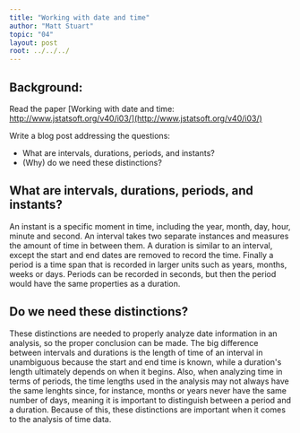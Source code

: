 ```yaml
---
title: "Working with date and time"
author: "Matt Stuart"
topic: "04"
layout: post
root: ../../../
---
```



## Background:

Read the paper [Working with date and time: http://www.jstatsoft.org/v40/i03/](http://www.jstatsoft.org/v40/i03/)

Write a blog post addressing the questions:

- What are intervals, durations, periods, and instants?
- (Why) do we need these distinctions?

## What are intervals, durations, periods, and instants?

An instant is a specific moment in time, including the year, month, day, hour, minute and second.  An interval takes two separate instances and measures the amount of time in between them.  A duration is similar to an interval, except the start and end dates are removed to record the time.  Finally a period is a time span that is recorded in larger units such as years, months, weeks or days.  Periods can be recorded in seconds, but then the period would have the same properties as a duration.

## Do we need these distinctions?

These distinctions are needed to properly analyze date information in an analysis, so the proper conclusion can be made.  The big difference between intervals and durations is the length of time of an interval in unambiguous because the start and end time is known, while a duration's length ultimately depends on when it begins.  Also, when analyzing time in terms of periods, the time lengths used in the analysis may not always have the same lenghts since, for instance, months or years never have the same number of days, meaning it is important to distinguish between a period and a duration.  Because of this, these distinctions are important when it comes to the analysis of time data.
